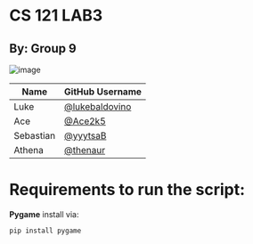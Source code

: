 # CS 121 LAB3
## By: Group 9 
![image](https://github.com/user-attachments/assets/5cb62dd9-1de9-4c3b-9974-e3e07c89ebde)

| Name      | GitHub Username |
|-----------|-----------------|
| Luke      | [@lukebaldovino](https://github.com/lukebaldovino) |
| Ace       | [@Ace2k5](https://github.com/Ace2k5) |
| Sebastian | [@yyytsaB](https://github.com/yyytsaB) |
| Athena    | [@thenaur](https://github.com/thenaur) |

# Requirements to run the script:
**Pygame**
install via: 
```bash
pip install pygame
```
